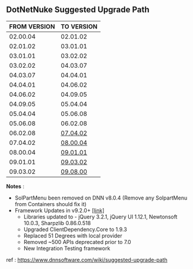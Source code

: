 ## DotNetNuke Suggested Upgrade Path

| FROM VERSION  | TO VERSION |
| ------------- | ------------- |
| 02.00.04 | 02.01.02 |
| 02.01.02 | 03.01.01 |
| 03.01.01 | 03.02.02 |
| 03.02.02 | 04.03.07 |
| 04.03.07 | 04.04.01 |
| 04.04.01 | 04.06.02 |
| 04.06.02 | 04.09.05 |
| 04.09.05 | 05.04.04 |
| 05.04.04 | 05.06.08 |
| 05.06.08 | 06.02.08 |
| 06.02.08 | [07.04.02](https://github.com/dnnsoftware/Dnn.Releases.Archive.7x/tree/master/07.04.02) |
| 07.04.02 | [08.00.04](https://github.com/dnnsoftware/Dnn.Platform/releases/tag/v8.0.4) |
| 08.00.04 | [09.01.01](https://github.com/dnnsoftware/Dnn.Platform/releases/tag/v9.1.1) |
| 09.01.01 | [09.03.02](https://github.com/dnnsoftware/Dnn.Platform/releases/tag/v9.3.2) |
| 09.03.02 | [09.08.00](https://github.com/dnnsoftware/Dnn.Platform/releases/tag/v9.8.0) |

**Notes** : 
- SolPartMenu been removed on DNN v8.0.4 (Remove any SolpartMenu from Containers should fix it)
- Framework Updates in v9.2.0+ [[link]](https://github.com/dnnsoftware/Dnn.Platform/releases/tag/v9.2.2)
  - Libraries updated to - jQuery 3.2.1, jQuery UI 1.12.1, Newtonsoft 10.0.3, Sharpzlib 0.86.0.518
  - Upgraded ClientDependency.Core to 1.9.3
  - Replaced 51 Degrees with local provider
  - Removed ~500 APIs deprecated prior to 7.0
  - New Integration Testing framework

ref : https://www.dnnsoftware.com/wiki/suggested-upgrade-path
